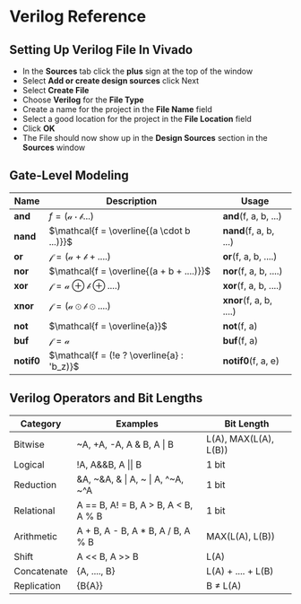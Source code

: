 # Verilog Reference

## Setting Up Verilog File In Vivado
- In the **Sources** tab click the **plus** sign at the top of the window
- Select **Add or create design sources** click Next
- Select **Create File**
- Choose **Verilog** for the **File Type**
- Create a name for the project in the **File Name** field
- Select a good location for the project in the **File Location** field
- Click **OK**
- The File should now show up in the **Design Sources** section in the **Sources** window

## Gate-Level Modeling
| Name | Description | Usage |
|------|-------------|-------|
| **and** | $f = \mathcal{(a \cdot b ...)}$ | **and**(f, a, b, ...) |
| **nand** | $\mathcal{f = \overline{(a \cdot b ...)}}$ | **nand**(f, a, b, ...) |
| **or** | $\mathcal{f = (a + b + ....)}$ | **or**(f, a, b, ....) |
| **nor** | $\mathcal{f = \overline{(a + b + ....)}}$ | **nor**(f, a, b, ....) |
| **xor** | $\mathcal{f = a \oplus b \oplus ....)}$ | **xor**(f, a, b, ....) |
| **xnor** | $\mathcal{f = (a \odot b \odot ....)}$ | **xnor**(f, a, b, ....) |
| **not** | $\mathcal{f = \overline{a}}$ | **not**(f, a) |
| **buf** | $\mathcal{f = a}$ | **buf**(f, a) |
| **notif0** | $\mathcal{f = (!e ? \overline{a} : 'b_z)}$ | **notif0**(f, a, e) |

## Verilog Operators and Bit Lengths
| Category | Examples | Bit Length |
|----------|----------|------------|
| Bitwise | ~A, +A, -A, A & B, A $\vert$ B | L(A), MAX(L(A), L(B)) |
| Logical | !A, A&&B, A $\vert\vert$ B | 1 bit |
| Reduction | &A, ~&A, & $\vert$ A, ~ $\vert$ A, ^~A, ~^A | 1 bit |
| Relational | A == B, A! = B, A > B, A < B, A % B | 1 bit |
| Arithmetic | A + B, A - B, A * B, A / B, A % B | MAX(L(A), L(B)) |
| Shift | A << B, A >> B | L(A) |
| Concatenate | {A, ...., B} | L(A) + .... + L(B) |
| Replication | {B{A}} | B $\neq$ L(A) |
